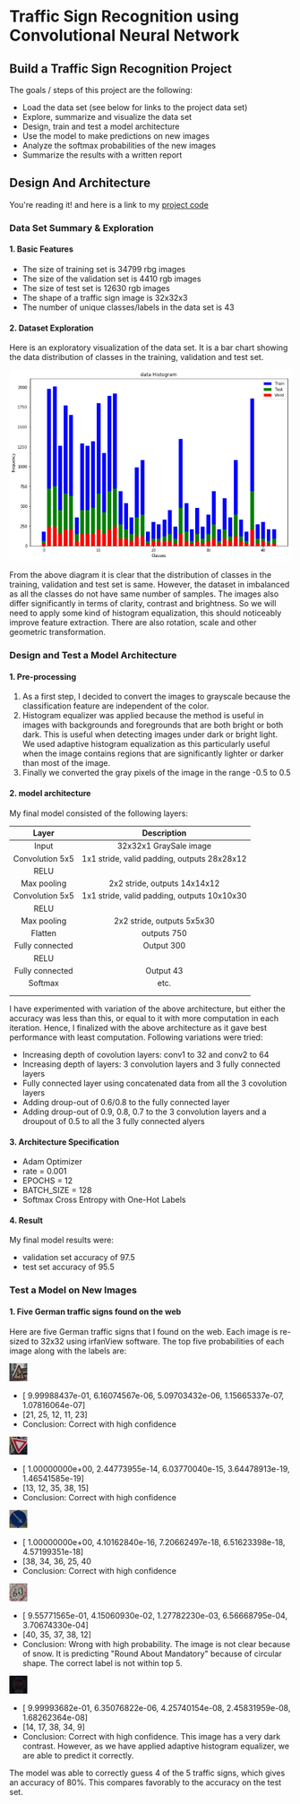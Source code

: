 # **Traffic Sign Recognition using Convolutional Neural Network** 

## Build a Traffic Sign Recognition Project

The goals / steps of this project are the following:
* Load the data set (see below for links to the project data set)
* Explore, summarize and visualize the data set
* Design, train and test a model architecture
* Use the model to make predictions on new images
* Analyze the softmax probabilities of the new images
* Summarize the results with a written report


[//]: # (Image References)

[image1]: ./InputDataHistogram.jpg
[image2]: ./images/doubleCurve.png
[image3]: ./images/yield.png
[image4]: ./images/keepRight.png
[image5]: ./images/speedLimit60.png
[image6]: ./images/stop.png


## Design And Architecture

You're reading it! and here is a link to my [project code](https://github.com/paragon1234/Traffic-signal-detection)

### Data Set Summary & Exploration

#### 1. Basic Features

* The size of training set is 34799 rbg images
* The size of the validation set is 4410 rgb images
* The size of test set is 12630 rgb images
* The shape of a traffic sign image is 32x32x3
* The number of unique classes/labels in the data set is 43 


#### 2. Dataset Exploration

Here is an exploratory visualization of the data set. It is a bar chart showing the data distribution of classes in the training, validation and test set.

![alt text][image1]


From the above diagram it is clear that the distribution of classes in the training, validation and test set is same. However, the dataset in imbalanced as all the classes do not have same number of samples.  The images also differ significantly in terms of clarity, contrast and brightness. So we will need to apply some kind of histogram equalization, this should noticeably improve feature extraction. There are also rotation, scale and other geometric transformation.



### Design and Test a Model Architecture


#### 1. Pre-processing

1) As a first step, I decided to convert the images to grayscale because the classification feature are independent of the color.
2) Histogram equalizer was applied because the method is useful in images with backgrounds and foregrounds that are both bright or both dark. This is useful when detecting images under dark or bright light. We used adaptive histogram equalization as this particularly useful when the image contains regions that are significantly lighter or darker than most of the image.
3) Finally we converted the gray pixels of the image in the range -0.5 to 0.5

 
#### 2.  model architecture 

My final model consisted of the following layers:

| Layer         		|     Description	        					| 
|:---------------------:|:---------------------------------------------:| 
| Input         		| 32x32x1 GraySale image   						| 
| Convolution 5x5     	| 1x1 stride, valid padding, outputs 28x28x12 	|
| RELU					|												|
| Max pooling	      	| 2x2 stride,  outputs 14x14x12 				|
| Convolution 5x5	    | 1x1 stride, valid padding, outputs 10x10x30	|
| RELU					|												|
| Max pooling			| 2x2 stride,  outputs 5x5x30 					|
| Flatten				| outputs 750 									|
| Fully connected		| Output 300        							|
| RELU					|												|
| Fully connected		| Output 43 									|
| Softmax				| etc.        									|
|						|												|
|						|												|
 
I have experimented with variation of the above architecture, but either the accuracy was less than this, or equal to it with more computation in each iteration. Hence, I finalized with the above architecture as it gave best performance with least computation. Following variations were tried:
* Increasing depth of covolution layers: conv1 to 32 and conv2 to 64
* Increasing depth of layers: 3 convolution layers and 3 fully connected layers
* Fully connected layer using concatenated data from all the 3 covolution layers
* Adding droup-out of 0.6/0.8 to the fully connected layer
* Adding droup-out of 0.9, 0.8, 0.7 to the 3 convolution layers and a droupout of 0.5 to all the 3 fully connected alyers


#### 3. Architecture Specification
* Adam Optimizer
* rate = 0.001
* EPOCHS = 12
* BATCH_SIZE = 128
* Softmax Cross Entropy with One-Hot Labels


#### 4. Result

My final model results were:
* validation set accuracy of 97.5
* test set accuracy of 95.5
 


### Test a Model on New Images

#### 1. Five German traffic signs found on the web
Here are five German traffic signs that I found on the web. Each image is re-sized to 32x32 using irfanView software. The top five probabilities of each image along with the labels are:


![alt text][image2] 

* [  9.99988437e-01,   6.16074567e-06,   5.09703432e-06, 1.15665337e-07,   1.07816064e-07]
* [21, 25, 12, 11, 23]
* Conclusion: Correct with high confidence


![alt text][image3] 

* [  1.00000000e+00,   2.44773955e-14,   6.03770040e-15, 3.64478913e-19,   1.46541585e-19]
* [13, 12, 35, 38, 15]
* Conclusion: Correct with high confidence


![alt text][image4]

* [  1.00000000e+00,   4.10162840e-16,   7.20662497e-18, 6.51623398e-18,   4.57199351e-18]
* [38, 34, 36, 25, 40
* Conclusion: Correct with high confidence


![alt text][image5]

* [  9.55771565e-01,   4.15060930e-02,   1.27782230e-03, 6.56668795e-04,   3.70674330e-04]
* [40, 35, 37, 38, 12]
* Conclusion: Wrong with high probability. The image is not clear because of snow. It is predicting "Round About Mandatory" because of circular shape. The correct label is not within top 5.


![alt text][image6]

* [  9.99993682e-01,   6.35076822e-06,   4.25740154e-08, 2.45831959e-08,   1.68262364e-08]
* [14, 17, 38, 34,  9]
* Conclusion: Correct with high confidence. This image has a very dark contrast. However, as we have applied adaptive histogram equalizer, we are able to predict it correctly.



The model was able to correctly guess 4 of the 5 traffic signs, which gives an accuracy of 80%. This compares favorably to the accuracy on the test set.
